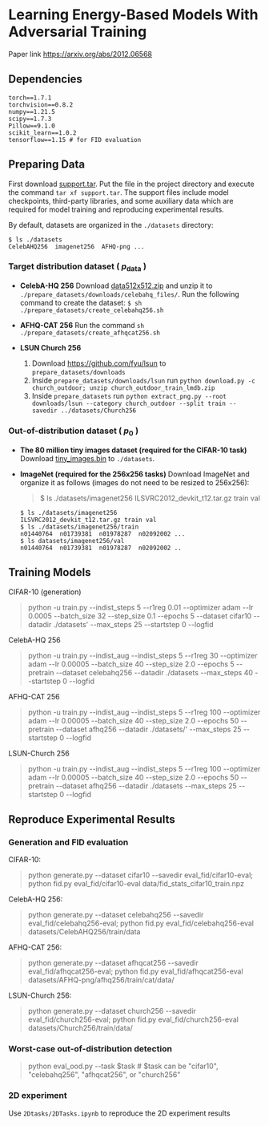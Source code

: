 # Learning Energy-Based Models With Adversarial Training
Paper link https://arxiv.org/abs/2012.06568

## Dependencies
```
torch==1.7.1
torchvision==0.8.2
numpy==1.21.5
scipy==1.7.3
Pillow==9.1.0
scikit_learn==1.0.2
tensorflow==1.15 # for FID evaluation
```

## Preparing Data

First download [support.tar](https://github-share.s3.amazonaws.com/support.tar). Put the file in the project directory and execute the command `tar xf support.tar`.
The support files include model checkpoints, third-party libraries, and some auxiliary data which are required for model training and reproducing experimental results.

By default, datasets are organized in the `./datasets` directory:

```
$ ls ./datasets
CelebAHQ256  imagenet256  AFHQ-png ...
```

### Target distribution dataset ( $p_\textrm{data}$ )

- **CelebA-HQ 256** Download [data512x512.zip](https://drive.google.com/drive/folders/11Vz0fqHS2rXDb5pprgTjpD7S2BAJhi1P) and unzip it to `./prepare_datasets/downloads/celebahq_files/`. Run the following command to create the dataset: `$ sh ./prepare_datasets/create_celebahq256.sh`

- **AFHQ-CAT 256** Run the command `sh ./prepare_datasets/create_afhqcat256.sh`

- **LSUN Church 256** 
  1. Download https://github.com/fyu/lsun to `prepare_datasets/downloads`
  2. Inside `prepare_datasets/downloads/lsun` run `python download.py -c church_outdoor; unzip church_outdoor_train_lmdb.zip` 
  3. Inside `prepare_datasets` run `python extract_png.py --root downloads/lsun --category church_outdoor --split train --savedir ../datasets/Church256`

### Out-of-distribution dataset ( $p_0$ )

- **The 80 million tiny images dataset (required for the CIFAR-10 task)**
Download [tiny_images.bin](http://www.archive.org/download/80-million-tiny-images-2-of-2/tiny_images.bin) to `./datasets`.

- **ImageNet (required for the 256x256 tasks)**
  Download ImageNet and organize it as follows (images do not need to be resized to 256x256):
  >   $ ls ./datasets/imagenet256
  > ILSVRC2012_devkit_t12.tar.gz train val
  
  ```
  $ ls ./datasets/imagenet256
  ILSVRC2012_devkit_t12.tar.gz train val
  $ ls ./datasets/imagenet256/train
  n01440764  n01739381  n01978287  n02092002 ...
  $ ls datasets/imagenet256/val
  n01440764  n01739381  n01978287  n02092002 .. 
  ```



## Training Models

CIFAR-10 (generation)
> python -u train.py --indist_steps 5 --r1reg 0.01 --optimizer adam --lr 0.0005 --batch_size 32 --step_size 0.1 --epochs 5 --dataset cifar10 --datadir ./datasets' --max_steps 25 --startstep 0 --logfid

CelebA-HQ 256
> python -u train.py --indist_aug --indist_steps 5 --r1reg 30 --optimizer adam --lr 0.00005 --batch_size 40 --step_size 2.0 --epochs 5 --pretrain --dataset celebahq256 --datadir ./datasets --max_steps 40 --startstep 0 --logfid

AFHQ-CAT 256
> python -u train.py --indist_aug --indist_steps 5 --r1reg 100 --optimizer adam --lr 0.00005 --batch_size 40 --step_size 2.0 --epochs 50 --pretrain --dataset afhq256 --datadir ./datasets/' --max_steps 25 --startstep 0 --logfid

LSUN-Church 256
> python -u train.py --indist_aug --indist_steps 5 --r1reg 100 --optimizer adam --lr 0.00005 --batch_size 40 --step_size 2.0 --epochs 50 --pretrain --dataset afhq256 --datadir ./datasets --max_steps 25 --startstep 0 --logfid


## Reproduce Experimental Results

### Generation and FID evaluation
CIFAR-10: 
> python generate.py --dataset cifar10 --savedir eval_fid/cifar10-eval; python fid.py eval_fid/cifar10-eval data/fid_stats_cifar10_train.npz

CelebA-HQ 256: 
> python generate.py --dataset celebahq256 --savedir eval_fid/celebahq256-eval; python fid.py eval_fid/celebahq256-eval datasets/CelebAHQ256/train/data

AFHQ-CAT 256: 
> python generate.py --dataset afhqcat256 --savedir eval_fid/afhqcat256-eval; python fid.py eval_fid/afhqcat256-eval datasets/AFHQ-png/afhq256/train/cat/data/

LSUN-Church 256: 
> python generate.py --dataset church256 --savedir eval_fid/church256-eval; python fid.py eval_fid/church256-eval datasets/Church256/train/data/

### Worst-case out-of-distribution detection

> python eval_ood.py --task $task # $task can be "cifar10", "celebahq256", "afhqcat256", or "church256"


### 2D experiment
Use `2Dtasks/2DTasks.ipynb` to reproduce the 2D experiment results
